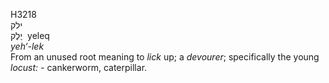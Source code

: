 <body>
  <p>H3218<br>  ילק  <br> יֶלֶק  ‎  yeleq  <br><i>yeh‘-lek </i><br>From an unused root meaning to <i>lick</i> up; a <i>devourer</i>; specifically the young <i>locust: - </i>cankerworm, caterpillar.<br></p>
 </body>